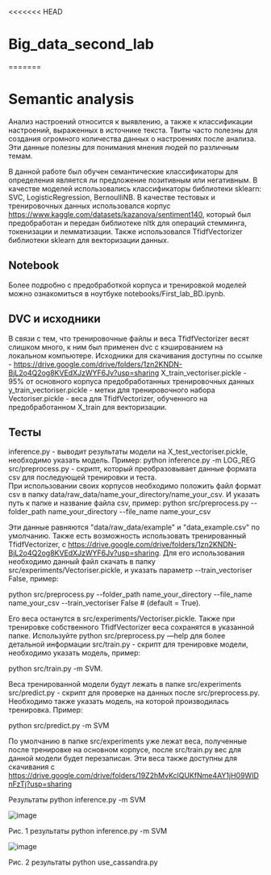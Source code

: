 <<<<<<< HEAD
# Big_data_second_lab
=======
# Semantic analysis 
Анализ настроений относится к выявлению, а также к классификации настроений, выраженных в источнике текста. Твиты часто полезны для создания огромного количества данных о настроениях после анализа. Эти данные полезны для понимания мнения людей по различным темам.

В данной работе был обучен семантические классификаторы для определения является ли предложение позитивным или негативным. В качестве моделей использовались классификаторы библиотеки sklearn: SVC, LogisticRegression, BernoulliNB. В качестве тестовых и тренировочных данных использовался корпус https://www.kaggle.com/datasets/kazanova/sentiment140, который был предобработан и передан  библиотеке nltk для операций стемминга, токенизации и лемматизации. Также использовался TfidfVectorizer библиотеки sklearn для векторизации данных.

## Notebook
Более подробно с предобработкой корпуса и тренировкой моделей можно ознакомиться в ноутбуке notebooks/First_lab_BD.ipynb.  

## DVC и исходники
В связи с тем, что тренировочные файлы и веса TfidfVectorizer весят слишком много, к ним был применен dvc с кэшированием на локальном компьютере. Исходники для скачивания доступны по ссылке - https://drive.google.com/drive/folders/1zn2KNDN-BjL2o4Q2og8KVEdXJzWYF6Jv?usp=sharing
X_train_vectoriser.pickle - 95% от основного корпуса предобработанных тренировочных данных
y_train_vectoriser.pickle - метки для тренировочного набора 
Vectoriser.pickle - веса для TfidfVectorizer, обученного на предобработанном X_train для векторизации.



## Тесты 
inference.py - выводит результаты модели на X_test_vectoriser.pickle, необходимо указать модель. Пример:
python inference.py -m LOG_REG
src/preprocess.py - скрипт, который преобразовывает данные формата csv для последующей тренировки и теста.  
При использовании своих корпусов необходимо положить файл формат csv в папку data/raw_data/name_your_directory/name_your_csv. И указать путь к папке и название файла csv, пример:
python src/preprocess.py --folder_path name_your_directory --file_name name_your_csv 

Эти данные равняются "data/raw_data/example" и "data_example.csv" по умолчанию. 
Также есть возможность использовать тренированный  TfidfVectorizer, с https://drive.google.com/drive/folders/1zn2KNDN-BjL2o4Q2og8KVEdXJzWYF6Jv?usp=sharing. Для его использования необходимо данный файл скачать в папку src/experiments/Vectoriser.pickle, и указать параметр --train_vectoriser False, пример:

python src/preprocess.py --folder_path name_your_directory --file_name name_your_csv --train_vectoriser False # (default = True).

Его веса останутся в src/experiments/Vectoriser.pickle. Также при тренировке собственного  TfidfVectorizer веса сохранятся в указанной папке. 
Используйте python src/preprocess.py —help для более детальной информации
src/train.py - скрипт для тренировке модели, необходимо указать модель, пример: 

python src/train.py -m SVM.

Веса тренированной модели будут лежать в папке src/experiments
src/predict.py - скрипт для проверке на данных после src/preprocess.py. Необходимо также указать модель, на которой производилась тренировка. Пример:

python src/predict.py -m SVM

По умолчанию в папке src/experiments уже лежат веса, полученные после тренировке на основном корпусе, после src/train.py вес для данной модели будет перезаписан. Эти веса также доступны для скачивания с https://drive.google.com/drive/folders/19Z2hMvKclQUKfNme4AY1jH09WIDnFzTj?usp=sharing
    
Результаты python inference.py -m SVM

![image](https://github.com/stpic270/Big_data_first_lab/assets/58371161/c9d40821-987c-45a2-a9af-2ef623e7e7b3)

Рис. 1 результаты python inference.py -m SVM

![image](<Screenshot from 2023-09-14 15-25-42-1.png>)

Рис. 2 результаты python use_cassandra.py